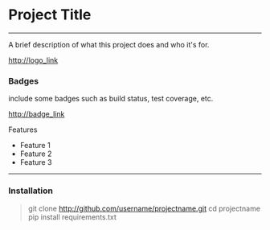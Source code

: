 # Project Title
---
A brief description of what this project does and who it's for.

<http://logo_link>
### Badges
include some badges such as build status, test coverage, etc.

<http://badge_link>

Features

- Feature 1
- Feature 2
- Feature 3
---
### Installation
> git clone http://github.com/username/projectname.git
> cd projectname
> pip install requirements.txt
